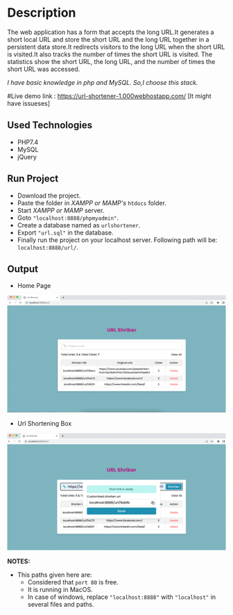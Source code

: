 # Description 
The web application has a form 
that accepts the long URL.It generates a short 
local URL and store the short URL and the long URL 
together in a persistent data store.It redirects 
visitors to the long URL when the short URL is 
visited.It also tracks the number of times the 
short URL is visited. The statistics show the 
short URL, the long URL, and the number of times 
the short URL was accessed.

<i> I have basic knowledge in php and MySQL. So,I choose this stack.</i>

#Live demo link : https://url-shortener-1.000webhostapp.com/  [It might have issueses]

Used Technologies
------------

- PHP7.4
- MySQL
- jQuery

Run Project
------------

- Download the project.
- Paste the folder in <i> XAMPP or MAMP's</i> `htdocs` folder.
- Start <i> XAMPP or MAMP</i> server.
- Goto `"localhost:8888/phpmyadmin"`.
- Create a database named as `urlshortener`.
- Export `"url.sql"` in the database.
- Finally run the project on your localhost server. Following path will be: `localhost:8888/url/`.


Output
------
- Home Page

![alt text](https://github.com/ifahim1000/Url-Shortener/blob/main/img/img2.png)

- Url Shortening Box

![alt text](https://github.com/ifahim1000/Url-Shortener/blob/main/img/img1.png)


**NOTES:**

- This paths given here are:
  - Considered that `port 80` is free.
  - It is running in MacOS.
  - In case of windows, replace `"localhost:8888"` with `"localhost"` in several files and paths.
